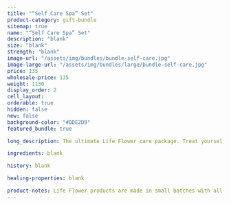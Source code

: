 ```yaml
---
title: "“Self Care Spa” Set"
product-category: gift-bundle
sitemap: true
name: "“Self Care Spa” Set"
description: "blank"
size: "blank"
strength: "blank"
image-url: "/assets/img/bundles/bundle-self-care.jpg"
image-large-url: "/assets/img/bundles/large/bundle-self-care.jpg"
price: 135
wholesale-price: 135
weight: 1130
display_order: 2
cell_layout:
orderable: true
hidden: false
new: false
background-color: "#DDE2D9"
featured_bundle: true

long_description: The ultimate Life Flower care package. Treat yourself to a luxurious, chemical-free spa set complete with our best selling Relief Balm, Herbal Bliss Bath Crystals, Aphrodite Bath bomb, Gypsy massage oil and plant based Patchouli Rose body wash. Everything you need to completely unwind and celebrate your divine being.

ingredients: blank

history: blank

healing-properties: blank

product-notes: Life Flower products are made in small batches with all-natural and boutique ingredients. Orders are processed and shipped in 7-10 days.
---
```

